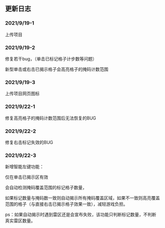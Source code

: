 ## 更新日志

### 2021/9/19-1

上传项目

### 2021/9/19-2

修复若干bug，（单击已标记格子计步数等问题）

新型单击或右击已揭示格子会高亮格子的掩码计数范围

### 2021/9/19-3

上传项目网页图标

### 2021/9/22-1

修复高亮格子的掩码计数范围后无法恢复的BUG

### 2021/9/22-2

修复右击标记失效的BUG

### 2021/9/22-3

新增智能左键功能：

仅在单击已揭示区有效

会自动检测掩码覆盖范围的标记格子数量，

如果标记数量与掩码数一致则自动揭示所有掩码覆盖区域，如果不一致则高亮覆盖范围的格子（与直接右击已揭示格子效果一致），减轻游戏负担。

ps：如果自动揭示时遇到雷区还是会宣布失败，该功能只判断标记数量，不判断真实雷区数量。